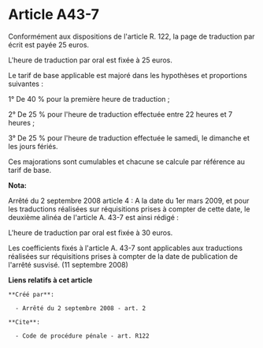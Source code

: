 # Article A43-7

Conformément aux dispositions de l'article R. 122, la page de traduction par écrit est payée 25 euros.

L'heure de traduction par oral est fixée à 25 euros. 

Le tarif de base applicable est majoré dans les hypothèses et proportions suivantes : 

1° De 40 % pour la première heure de traduction ; 

2° De 25 % pour l'heure de traduction effectuée entre 22 heures et 7 heures ; 

3° De 25 % pour l'heure de traduction effectuée le samedi, le dimanche et les jours fériés. 

Ces majorations sont cumulables et chacune se calcule par référence au tarif de base.

**Nota:**

Arrêté du 2 septembre 2008 article 4 : A la date du 1er mars 2009, et pour les traductions réalisées sur réquisitions prises
à compter de cette date, le deuxième alinéa de l'article A. 43-7 est ainsi rédigé :

L'heure de traduction par oral est fixée à 30 euros. 

Les coefficients fixés à l'article A. 43-7 sont applicables aux traductions réalisées sur réquisitions prises à compter de la
date de publication de l'arrêté susvisé. (11 septembre 2008)

**Liens relatifs à cet article**

	**Créé par**:

	  - Arrêté du 2 septembre 2008 - art. 2

	**Cite**:

	  - Code de procédure pénale - art. R122
